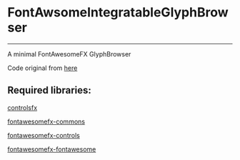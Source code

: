 # FontAwsomeIntegratableGlyphBrowser
-----
A minimal FontAwesomeFX GlyphBrowser

Code original from [here](https://github.com/Jerady/fontawesomefx-glyphsbrowser)

## Required libraries:
[controlsfx](https://github.com/controlsfx/controlsfx)

[fontawesomefx-commons](https://bintray.com/version/files/jerady/maven/FontAwesomeFX/8.15?order=asc&sort=name&basePath=de%2Fjensd%2Ffontawesomefx-commons%2F8.15&tab=files)

[fontawesomefx-controls](https://bintray.com/version/files/jerady/maven/FontAwesomeFX/8.15?order=asc&sort=name&basePath=de%2Fjensd%2Ffontawesomefx-controls%2F8.15&tab=files)

[fontawesomefx-fontawesome](https://bintray.com/version/files/jerady/maven/FontAwesomeFX/8.15?order=asc&sort=name&basePath=de%2Fjensd%2Ffontawesomefx-fontawesome%2F4.7.0-5&tab=files)

